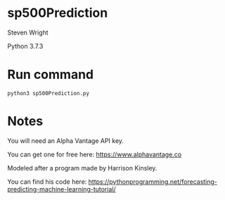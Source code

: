 # sp500Prediction
Steven Wright

Python 3.7.3

# Run command
```
python3 sp500Prediction.py
```
# Notes
You will need an Alpha Vantage API key.

You can get one for free here: https://www.alphavantage.co 

Modeled after a program made by Harrison Kinsley.

You can find his code here: https://pythonprogramming.net/forecasting-predicting-machine-learning-tutorial/

